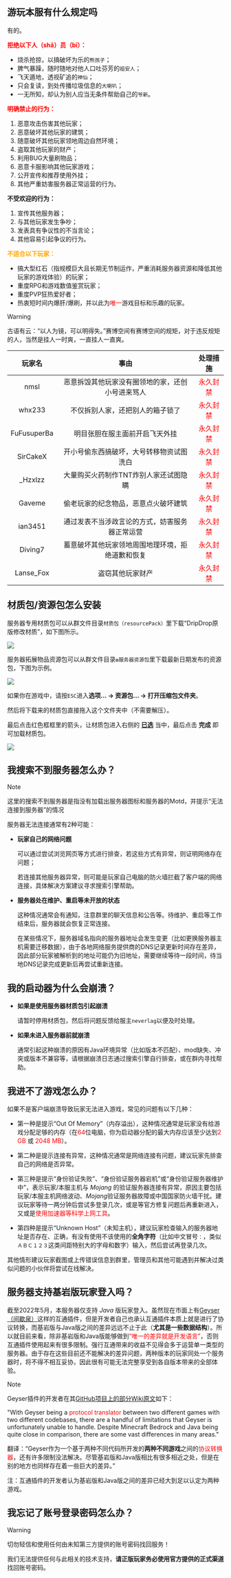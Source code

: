 ## 游玩本服有什么规定吗

有的。

**<font color=red>拒绝以下人（shǎ）员（bī）：</font>** 

+ 烧杀抢掠，以搞破坏为乐的`熊孩子`；
+ 脾气暴躁，随时随地对他人口吐芬芳的`祖安人`；
+ 飞天遁地，透视矿追的`神仙`；
+ 只会复读，到处传播垃圾信息的`大喇叭`；
+ 一无所知，却认为别人应当无条件帮助自己的`爷新`。

**<font color=red>明确禁止的行为：</font>**

1. 恶意攻击伤害其他玩家；
2. 恶意破坏其他玩家的建筑；
3. 随意破坏其他玩家领地周边自然环境；
4. 盗取其他玩家的财产；
5. 利用BUG大量刷物品；
6. 恶意卡服影响其他玩家游戏；
7. 公开宣传和推荐使用外挂；
8. 其他严重妨害服务器正常运营的行为。

**不受欢迎的行为：**

1. 宣传其他服务器；
2. 与其他玩家发生争吵；
3. 发表具有争议性的不当言论；
4. 其他容易引起争议的行为。

**<font color=orange>不适合以下玩家：</font>**

+ 搞大型红石（指规模巨大且长期无节制运作，严重消耗服务器资源和降低其他玩家的游戏体验）的玩家；
+ 重度RPG和游戏数值鉴赏玩家；
+ 重度PVP狂热爱好者；
+ 热衷短时间内爆肝/爆刷，并以此为<font color=red>唯一</font>游戏目标和乐趣的玩家。

>[!warning]
>古语有云：“以人为镜，可以明得失。”赛博空间有赛博空间的规矩，对于违反规矩的人，当然是挂人一时爽，一直挂人一直爽。

|   玩家名    |                       事由                       |            处理措施             |
| :---------: | :----------------------------------------------: | :-----------------------------: |
|    nmsl     | 恶意拆毁其他玩家没有圈领地的家，还创小号进来骂人 | <font color=red>永久封禁</font> |
|   whx233    |         不仅拆别人家，还把别人的箱子锁了         | <font color=red>永久封禁</font> |
| FuFusuperBa |          明目张胆在服主面前开启飞天外挂          | <font color=red>永久封禁</font> |
|  SirCakeX   |     开小号偷东西搞破坏，大号转移物资试图洗白     | <font color=red>永久封禁</font> |
|   _Hzxlzz   |      大量购买火药制作TNT炸别人家还试图隐瞒       | <font color=red>永久封禁</font> |
|   Gaveme    |       偷老玩家的纪念物品，恶意点火破坏建筑       | <font color=red>永久封禁</font> |
|   ian3451   |  通过发表不当涉政言论的方式，妨害服务器正常运营  | <font color=red>永久封禁</font> |
|Diving7|蓄意破坏其他玩家领地周围地理环境，拒绝道歉和恢复|<font color=red>永久封禁</font>|
|Lanse_Fox|盗窃其他玩家财产|<font color=red>永久封禁</font>|

## 材质包/资源包怎么安装

服务器专用材质包可以从群文件目录`材质包（resourcePack）`里下载“DripDrop原版修改材质”，如下图所示。

![](pics/resourcepack.png)

服务器拓展物品资源包可以从群文件目录`✿服务器资源包`里下载最新日期发布的资源包，下图为示例。

![](pics/resourcepacks.png)

如果你在游戏中，请按`ESC`进入**选项... → 资源包... → 打开压缩包文件夹**。

然后将下载来的材质包直接拖入这个文件夹中（不需要解压）。

最后点击红色框框里的箭头，让材质包进入右侧的 <u>**已选**</u> 当中，最后点击 **完成** 即可加载材质包。

![](pics/resourcepack1.png)

## 我搜索不到服务器怎么办？

> [!note]
> 这里的搜索不到服务器是指没有加载出服务器图标和服务器的Motd，并提示“无法连接到服务器”的情况

服务器无法连接通常有2种可能：

+ **玩家自己的网络问题**
    
    可以通过尝试浏览网页等方式进行排查，若这些方式有异常，则证明网络存在问题；
    
    若连接其他服务器异常，则可能是玩家自己电脑的防火墙拦截了客户端的网络连接，具体解决方案建议寻求搜索引擎帮助。

+ **服务器处在维护、重启等未开放的状态**
    
    这种情况通常会有通知，注意群里的聊天信息和公告等。待维护、重启等工作结束后，服务器就会恢复正常连接。
    
    在某些情况下，服务器域名指向的服务器地址会发生变更（比如更换服务器主机需要迁移数据），由于各地网络服务提供商的DNS记录更新时间存在差异，因此部分玩家被解析到的地址可能仍为旧地址，需要继续等待一段时间，待当地DNS记录完成更新后再尝试重新连接。

## 我的启动器为什么会崩溃？

+ **如果是使用服务器材质包引起崩溃**

    请暂时停用材质包，然后将问题反馈给服主`neverlag`以便及时处理。

+ **如果未进入服务器前就崩溃**

    通常引起这种崩溃的原因有Java环境异常（比如版本不匹配）、mod缺失、冲突或版本不兼容等，请根据崩溃日志通过搜索引擎自行排查，或在群内寻找帮助。

## 我进不了游戏怎么办？

如果不是客户端崩溃导致玩家无法进入游戏，常见的问题有以下几种：

* 第一种是提示“Out Of Memory”（内存溢出），这种情况通常是玩家没有给游戏分配足够的内存（在<font color=red>64</font>位电脑，你为启动器分配的最大内存应该至少达到<font color=red>2 GB</font> 或 <font color=red>2048 MB</font>）。

* 第二种是提示连接有异常，这种情况通常是网络连接有问题，建议玩家先排查自己的网络是否异常。

* 第三种是提示“身份验证失败”、“身份验证服务器宕机”或“身份验证服务器维护中”，表示玩家/本服主机与 *Mojang* 的验证服务器连接有异常，原因主要包括玩家/本服主机网络波动、*Mojang*验证服务器故障或中国国家防火墙干扰。建议玩家等待一两分钟后尝试多登录几次，或是等官方修复问题后再重新进入，又或是<font color=red>使用加速器等科学上网工具</font>。

* 第四种是提示“Unknown Host”（未知主机），建议玩家检查输入的服务器地址是否存在、正确，有没有使用不该使用的**全角字符**（比如中文冒号`：`，类似`ＡＢＣ１２３`这类间距特别大的字母和数字）输入，然后尝试再登录几次。

其他情形建议玩家截图或上传错误信息到群里，管理员和其他可能遇到并解决过类似问题的小伙伴将尝试在线解决。

## 服务器支持基岩版玩家登入吗？

截至2022年5月，本服务器仅支持 *Java* 版玩家登入。虽然现在市面上有[Geyser（间歇泉）](https://geysermc.org/)这样的互通插件，但是开发者自己也承认互通插件本质上就是进行了协议转换，而基岩版与Java版之间的差异远远不止于此（**尤其是一些数据结构**）。所以就目前来看，除非基岩版和Java版能够做到<font color=red>“唯一的差异就是开发语言”</font>，否则互通插件使用起来有很多限制。强行互通带来的收益不见得会多于运营单一类型的服务器。由于存在这些目前还不能解决的差异问题，两种版本的玩家同处一个服务器时，将不得不相互妥协，因此很有可能无法完整享受到各自版本带来的全部体验。

> [!note]
> Geyser插件的开发者在其[GitHub项目上的部分Wiki原文](https://github.com/GeyserMC/Geyser/wiki/Current-Limitations)如下：
>
>"With Geyser being a <font color=red>protocol translator</font> between two different games with two different codebases, 
>there are a handful of limitations that Geyser is unfortunately unable to handle. 
>Despite Minecraft Bedrock and Java being quite close in comparison, there are some vast differences in many areas."
>
>翻译：“Geyser作为一个基于两种不同代码所开发的**两种不同游戏**之间的<font color=red>协议转换器</font>，还有许多限制没法解决。尽管基岩版和Java版相比有很多相近之处，但是在别的地方也同样存在着一些巨大的差异。”
>
> 注：互通插件的开发者认为基岩版和Java版之间的差异已经大到足以认定为两种游戏。


## 我忘记了账号登录密码怎么办？

>[!warning]
>切勿轻信和使用任何由未知第三方提供的账号密码找回服务！

我们无法提供任何与此相关的技术支持，**请正版玩家务必使用官方提供的正式渠道**找回账号密码。

